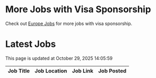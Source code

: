 # More Jobs with Visa Sponsorship

Check out [Europe Jobs](https://github.com/sureshparimi/europejobs#latest-jobs) for more jobs with visa sponsorship.

# Latest Jobs

This page is updated at October 29, 2025 14:05:59

| Job Title | Job Location | Job Link | Job Posted |
| --- | --- | --- | --- |
